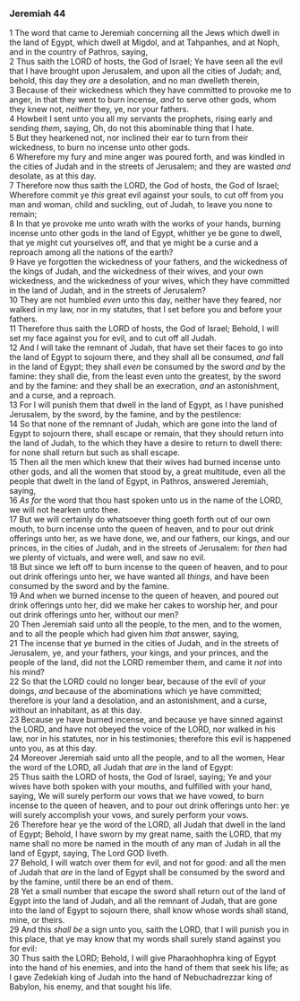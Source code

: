 ### Jeremiah 44

1 The word that came to Jeremiah concerning all the Jews which dwell in the land of Egypt, which dwell at Migdol, and at Tahpanhes, and at Noph, and in the country of Pathros, saying,  
2 Thus saith the LORD of hosts, the God of Israel; Ye have seen all the evil that I have brought upon Jerusalem, and upon all the cities of Judah; and, behold, this day they *are* a desolation, and no man dwelleth therein,  
3 Because of their wickedness which they have committed to provoke me to anger, in that they went to burn incense, *and* to serve other gods, whom they knew not, *neither* they, ye, nor your fathers.  
4 Howbeit I sent unto you all my servants the prophets, rising early and sending *them*, saying, Oh, do not this abominable thing that I hate.  
5 But they hearkened not, nor inclined their ear to turn from their wickedness, to burn no incense unto other gods.  
6 Wherefore my fury and mine anger was poured forth, and was kindled in the cities of Judah and in the streets of Jerusalem; and they are wasted *and* desolate, as at this day.  
7 Therefore now thus saith the LORD, the God of hosts, the God of Israel; Wherefore commit ye *this* great evil against your souls, to cut off from you man and woman, child and suckling, out of Judah, to leave you none to remain;  
8 In that ye provoke me unto wrath with the works of your hands, burning incense unto other gods in the land of Egypt, whither ye be gone to dwell, that ye might cut yourselves off, and that ye might be a curse and a reproach among all the nations of the earth?  
9 Have ye forgotten the wickedness of your fathers, and the wickedness of the kings of Judah, and the wickedness of their wives, and your own wickedness, and the wickedness of your wives, which they have committed in the land of Judah, and in the streets of Jerusalem?  
10 They are not humbled *even* unto this day, neither have they feared, nor walked in my law, nor in my statutes, that I set before you and before your fathers.  
11 Therefore thus saith the LORD of hosts, the God of Israel; Behold, I will set my face against you for evil, and to cut off all Judah.  
12 And I will take the remnant of Judah, that have set their faces to go into the land of Egypt to sojourn there, and they shall all be consumed, *and* fall in the land of Egypt; they shall *even* be consumed by the sword *and* by the famine: they shall die, from the least even unto the greatest, by the sword and by the famine: and they shall be an execration, *and* an astonishment, and a curse, and a reproach.  
13 For I will punish them that dwell in the land of Egypt, as I have punished Jerusalem, by the sword, by the famine, and by the pestilence:  
14 So that none of the remnant of Judah, which are gone into the land of Egypt to sojourn there, shall escape or remain, that they should return into the land of Judah, to the which they have a desire to return to dwell there: for none shall return but such as shall escape.  
15 Then all the men which knew that their wives had burned incense unto other gods, and all the women that stood by, a great multitude, even all the people that dwelt in the land of Egypt, in Pathros, answered Jeremiah, saying,  
16 *As for* the word that thou hast spoken unto us in the name of the LORD, we will not hearken unto thee.  
17 But we will certainly do whatsoever thing goeth forth out of our own mouth, to burn incense unto the queen of heaven, and to pour out drink offerings unto her, as we have done, we, and our fathers, our kings, and our princes, in the cities of Judah, and in the streets of Jerusalem: for *then* had we plenty of victuals, and were well, and saw no evil.  
18 But since we left off to burn incense to the queen of heaven, and to pour out drink offerings unto her, we have wanted all *things*, and have been consumed by the sword and by the famine.  
19 And when we burned incense to the queen of heaven, and poured out drink offerings unto her, did we make her cakes to worship her, and pour out drink offerings unto her, without our men?  
20 Then Jeremiah said unto all the people, to the men, and to the women, and to all the people which had given him *that* answer, saying,  
21 The incense that ye burned in the cities of Judah, and in the streets of Jerusalem, ye, and your fathers, your kings, and your princes, and the people of the land, did not the LORD remember them, and came it *not* into his mind?  
22 So that the LORD could no longer bear, because of the evil of your doings, *and* because of the abominations which ye have committed; therefore is your land a desolation, and an astonishment, and a curse, without an inhabitant, as at this day.  
23 Because ye have burned incense, and because ye have sinned against the LORD, and have not obeyed the voice of the LORD, nor walked in his law, nor in his statutes, nor in his testimonies; therefore this evil is happened unto you, as at this day.  
24 Moreover Jeremiah said unto all the people, and to all the women, Hear the word of the LORD, all Judah that *are* in the land of Egypt:  
25 Thus saith the LORD of hosts, the God of Israel, saying; Ye and your wives have both spoken with your mouths, and fulfilled with your hand, saying, We will surely perform our vows that we have vowed, to burn incense to the queen of heaven, and to pour out drink offerings unto her: ye will surely accomplish your vows, and surely perform your vows.  
26 Therefore hear ye the word of the LORD, all Judah that dwell in the land of Egypt; Behold, I have sworn by my great name, saith the LORD, that my name shall no more be named in the mouth of any man of Judah in all the land of Egypt, saying, The Lord GOD liveth.  
27 Behold, I will watch over them for evil, and not for good: and all the men of Judah that *are* in the land of Egypt shall be consumed by the sword and by the famine, until there be an end of them.  
28 Yet a small number that escape the sword shall return out of the land of Egypt into the land of Judah, and all the remnant of Judah, that are gone into the land of Egypt to sojourn there, shall know whose words shall stand, mine, or theirs.  
29 And this *shall be* a sign unto you, saith the LORD, that I will punish you in this place, that ye may know that my words shall surely stand against you for evil:  
30 Thus saith the LORD; Behold, I will give Pharaohhophra king of Egypt into the hand of his enemies, and into the hand of them that seek his life; as I gave Zedekiah king of Judah into the hand of Nebuchadrezzar king of Babylon, his enemy, and that sought his life.  
